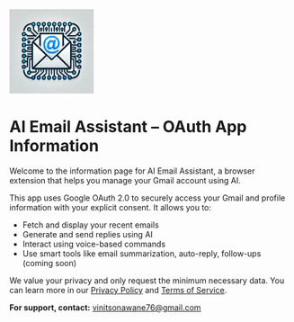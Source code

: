 <img src="image.png" alt="AI Email Assistant Logo" width="150" />

# AI Email Assistant – OAuth App Information

Welcome to the information page for AI Email Assistant, a browser extension that helps you manage your Gmail account using AI.

This app uses Google OAuth 2.0 to securely access your Gmail and profile information with your explicit consent. It allows you to:

- Fetch and display your recent emails  
- Generate and send replies using AI  
- Interact using voice-based commands  
- Use smart tools like email summarization, auto-reply, follow-ups (coming soon)

We value your privacy and only request the minimum necessary data. You can learn more in our [Privacy Policy](https://aiemailassistant.in/privacy-policy) and [Terms of Service](https://aiemailassistant.in/terms-of-service).

**For support, contact:** vinitsonawane76@gmail.com
